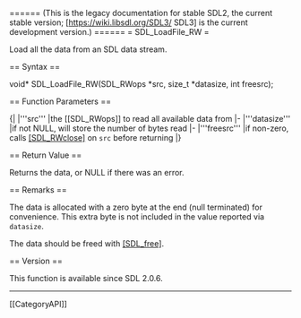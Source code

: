 ====== (This is the legacy documentation for stable SDL2, the current stable version; [https://wiki.libsdl.org/SDL3/ SDL3] is the current development version.) ======
= SDL_LoadFile_RW =

Load all the data from an SDL data stream.

== Syntax ==

<syntaxhighlight lang='c'>
void* SDL_LoadFile_RW(SDL_RWops *src,
                      size_t *datasize,
                      int freesrc);
</syntaxhighlight>

== Function Parameters ==

{|
|'''src'''
|the [[SDL_RWops]] to read all available data from
|-
|'''datasize'''
|if not NULL, will store the number of bytes read
|-
|'''freesrc'''
|if non-zero, calls [[SDL_RWclose]]() on <code>src</code> before returning
|}

== Return Value ==

Returns the data, or NULL if there was an error.

== Remarks ==

The data is allocated with a zero byte at the end (null terminated) for
convenience. This extra byte is not included in the value reported via
<code>datasize</code>.

The data should be freed with [[SDL_free]]().

== Version ==

This function is available since SDL 2.0.6.

----
[[CategoryAPI]]


